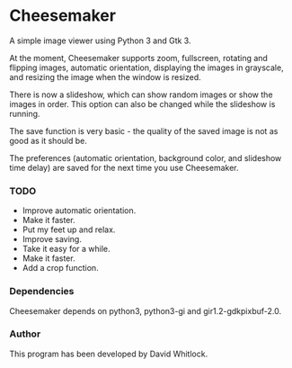 # Cheesemaker

A simple image viewer using Python 3 and Gtk 3.

At the moment, Cheesemaker supports zoom, fullscreen, rotating and flipping images, automatic orientation, displaying the images in grayscale, and resizing the image when the window is resized.

There is now a slideshow, which can show random images or show the images in order. This option can also be changed while the slideshow is running.

The save function is very basic - the quality of the saved image is not as good as it should be.

The preferences (automatic orientation, background color, and slideshow time delay) are saved for the next time you use Cheesemaker.

### TODO

* Improve automatic orientation.
* Make it faster.
* Put my feet up and relax.
* Improve saving.
* Take it easy for a while.
* Make it faster.
* Add a crop function.

### Dependencies

Cheesemaker depends on python3, python3-gi and gir1.2-gdkpixbuf-2.0.

### Author

This program has been developed by David Whitlock.
